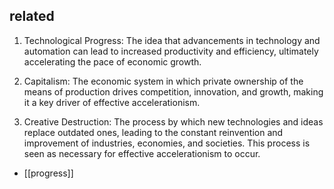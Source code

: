 ## related
1. Technological Progress: The idea that advancements in technology and automation can lead to increased productivity and efficiency, ultimately accelerating the pace of economic growth.

2. Capitalism: The economic system in which private ownership of the means of production drives competition, innovation, and growth, making it a key driver of effective accelerationism.

3. Creative Destruction: The process by which new technologies and ideas replace outdated ones, leading to the constant reinvention and improvement of industries, economies, and societies. This process is seen as necessary for effective accelerationism to occur.


- [[progress]]